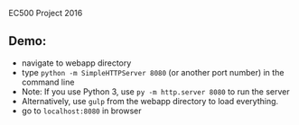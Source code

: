 EC500 Project 2016

## Demo:
- navigate to webapp directory
- type `python -m SimpleHTTPServer 8080` (or another port number) in the command line
- Note: If you use Python 3, use `py -m http.server 8080` to run the server
- Alternatively, use `gulp` from the webapp directory to load everything.
- go to `localhost:8080` in browser
